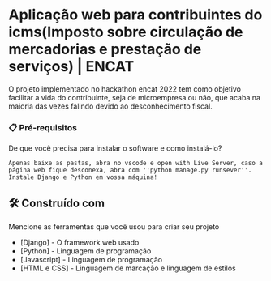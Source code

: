 # Aplicação web para contribuintes do icms(Imposto sobre circulação de mercadorias e prestação de serviços) | ENCAT

O projeto implementado no hackathon encat 2022 tem como objetivo facilitar a vida do contribuinte, seja de microempresa ou não, que acaba na maioria das vezes falindo devido ao desconhecimento fiscal.

### 📋 Pré-requisitos

De que você precisa para instalar o software e como instalá-lo?

```
Apenas baixe as pastas, abra no vscode e open with Live Server, caso a página web fique desconexa, abra com ''python manage.py runsever''.
Instale Django e Python em vossa máquina!
```

## 🛠️ Construído com

Mencione as ferramentas que você usou para criar seu projeto

* [Django] - O framework web usado
* [Python] - Linguagem de programação
* [Javascript] - Linguagem de programação
* [HTML e CSS] -  Linguagem de marcação e linguagem de estilos
